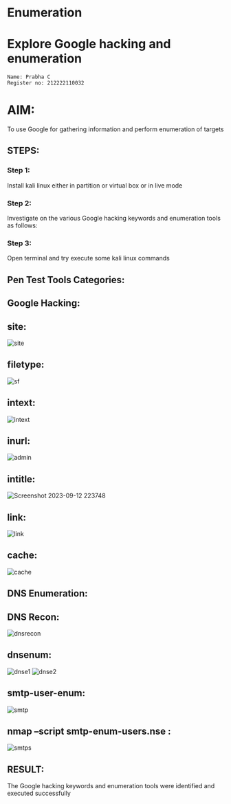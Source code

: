 # Enumeration

# Explore Google hacking and enumeration 
```
Name: Prabha C
Register no: 212222110032
```
# AIM:
To use Google for gathering information and perform enumeration of targets

## STEPS:
### Step 1:
Install kali linux either in partition or virtual box or in live mode

### Step 2:
Investigate on the various Google hacking keywords and enumeration tools as follows:

### Step 3:
Open terminal and try execute some kali linux commands

## Pen Test Tools Categories:  
## Google Hacking:
## site:
![site](https://github.com/Reebak04/Enumeration/assets/118364993/38cbd459-719e-49d9-a79b-a427a6235289)
## filetype:
![sf](https://github.com/Reebak04/Enumeration/assets/118364993/a8c4f70e-d872-4f91-b339-003b3e9a5266)
## intext: 
![intext](https://github.com/Reebak04/Enumeration/assets/118364993/ef8cc91f-4784-4877-9a8d-a60307d07079)
## inurl: 
![admin](https://github.com/Reebak04/Enumeration/assets/118364993/71f41b2c-b972-48da-9491-ec51785f25df)
## intitle: 
![Screenshot 2023-09-12 223748](https://github.com/Reebak04/Enumeration/assets/118364993/4f142752-1c1b-4437-a103-6429215794a8)
## link:
![link](https://github.com/Reebak04/Enumeration/assets/118364993/998825ee-d0c6-42cd-be21-3a02a700f1df)
## cache: 
![cache](https://github.com/Reebak04/Enumeration/assets/118364993/09b114f0-72e3-4d1d-8bba-19856bc5a088)

## DNS Enumeration:
## DNS Recon:
![dnsrecon](https://github.com/Reebak04/Enumeration/assets/118364993/fe4fa83a-0167-4101-8350-8309b44050ce)
## dnsenum:
![dnse1](https://github.com/Reebak04/Enumeration/assets/118364993/f4f23195-a6a9-4dbf-8483-94770faf91f4)
![dnse2](https://github.com/Reebak04/Enumeration/assets/118364993/e50cd108-243d-4849-aa93-8052d1b0db11)
## smtp-user-enum:
![smtp](https://github.com/Reebak04/Enumeration/assets/118364993/3d40d01f-31d1-4144-90e5-c90d336a3de8)
## nmap –script smtp-enum-users.nse <hostname>:
![smtps](https://github.com/Reebak04/Enumeration/assets/118364993/173bffb2-9bd9-4b67-ae7d-d1a2098725b6)
## RESULT:
The Google hacking keywords and enumeration tools were identified and executed successfully

